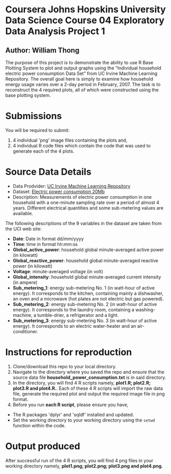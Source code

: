 # Coursera Johns Hopskins University Data Science Course 04 Exploratory Data Analysis Project 1
## Author:  William Thong

The purpose of this project is to demonstrate the ability to use R Base Plotting System to plot and output graphs using the “Individual household electric power consumption Data Set” from UC Irvine Machine Learning Repository.  The overall goal here is simply to examine how household energy usage varies over a 2-day period in February, 2007.  The task is to reconstruct the 4 required plots, all of which were constructed using the base plotting system.    

# Submissions
You will be required to submit:    

1. 4 individual 'png' image files containing the plots and,    
2. 4 individual R code files which contain the code that was used to generate each of the 4 plots.    

# Source Data Details    

* Data Prodvider: [UC Irvine Machine Learning Repository](http://archive.ics.uci.edu/ml/)
* Dataset: [Electric power consumption 20Mb](https://d396qusza40orc.cloudfront.net/exdata%2Fdata%2Fhousehold_power_consumption.zip)
* Description: Measurements of electric power consumption in one household with a one-minute sampling rate over a period of almost 4 years. Different electrical quantities and some sub-metering values are available.     

The following descriptions of the 9 variables in the dataset are taken from the UCI web site:     

* **Date**: Date in format dd/mm/yyyy     
* **Time**: time in format hh:mm:ss
* **Global_active_power**: household global minute-averaged active power (in kilowatt)
* **Global_reactive_power**: household global minute-averaged reactive power (in kilowatt)
* **Voltage**: minute-averaged voltage (in volt)
* **Global_intensity**: household global minute-averaged current intensity (in ampere)
* **Sub_metering_1**: energy sub-metering No. 1 (in watt-hour of active energy). It corresponds to the kitchen, containing mainly a dishwasher, an oven and a microwave (hot plates are not electric but gas powered).
* **Sub_metering_2**: energy sub-metering No. 2 (in watt-hour of active energy). It corresponds to the laundry room, containing a washing-machine, a tumble-drier, a refrigerator and a light.
* **Sub_metering_3**: energy sub-metering No. 3 (in watt-hour of active energy). It corresponds to an electric water-heater and an air-conditioner.

# Instructions for reproduction

1. Clone/download this repo to your local directory.  
2. Navigate to the directory where you saved the repo and ensure that the source data file **household_power_consumption.txt** is in said directory.
3. In the directory, you will find 4 R scripts namely, **plot1.R; plot2.R; plot3.R and plot4.R.**.  Each of these 4 R scripts will import the raw data file, generate the required plot and output the required image file in png format.
4. Before you run **each R script**, please ensure you have,  
  * The R packages 'dplyr' and 'sqldf' installed and updated.
  * Set the working directory to your working directory using the ```setwd``` function within the code.  

# Output produced
After successful run of the 4 R scripts, you will find 4 png files in your working directory namely, **plot1.png; plot2.png; plot3.png and  plot4.png.**






